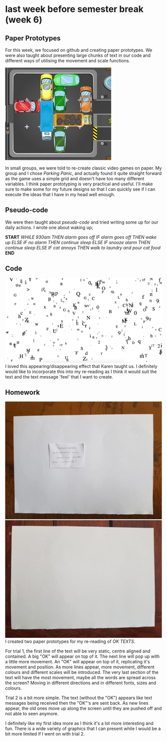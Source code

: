 # last week before semester break (week 6)

## Paper Prototypes

For this week, we focused on github and creating paper prototypes. We were also taught about presenting large chunks of text in our code and different ways of utilising the movement and scale functions. 


![](parkingPanic.jpg)

In small groups, we were told to re-create classic video games on paper. My group and I chose *Parking Panic*, and actually found it quite straight forward as the game uses a simple grid and doesn't have too many different variables. I think paper prototyping is very practical and useful. I'll make sure to make some for my future designs so that I can quickly see if I can execute the ideas that I have in my head well enough. 

## Pseudo-code

We were then taught about *pseudo-code* and tried writing some up for our daily actions. I wrote one about waking up; 

  **START** 
  *WHILE 930am THEN alarm goes off* 
  *IF alarm goes off THEN wake up* 
  *ELSE IF no alarm THEN continue sleep* 
  *ELSE IF snooze alarm THEN continue sleep*
  *ELSE IF cat annoys THEN walk to laundry and pour cat food* 
  **END**

## Code

![](disappearingLetters.jpg)
I loved this appearing/disappearing effect that Karen taught us. I definitely would like to incorporate this into my re-reading as I think it would suit the text and the text message 'feel' that I want to create.

## Homework

![Trial 1](trial1.gif)
![Trial 2](trial2.gif)
I created two paper prototypes for my re-reading of *OK TEXTS*. 

For trial 1, the first line of the text will be very static, centre aligned and contained. A big "OK" will appear on top of it. The next line will pop up with a little more movement. An "OK" will appear on top of it, replicating it's movement and position. As more lines appear, more movement, different colours and different scales will be introduced. The very last section of the text will have the most movement, maybe all the words are spread across the screen? Moving in different directions and in different fonts, sizes and colours. 

Trial 2 is a bit more simple. The text (without the "OK") appears like text messages being received then the "OK"'s are sent back. As new lines appear, the old ones move up along the screen until they are pushed off and not able to seen anymore.

I definitely like my first idea more as I think it's a lot more interesting and fun. There is a wide variety of graphics that I can present while I would be a bit more limited if I went on with trial 2. 
